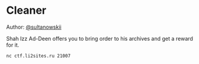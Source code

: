 # Cleaner
Author: [@sultanowskii](http://t.me/sultanowskii)

Shah Izz Ad-Deen offers you to bring order to his archives and get a reward for it.

`nc ctf.li2sites.ru 21007`
